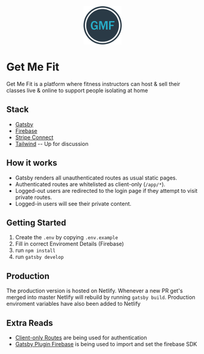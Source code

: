 <div align="center">
    <img src="static/getmefit-logo.png" alt="Logo" width='100px' margin height='auto'/>
</div>

# Get Me Fit
Get Me Fit is a platform where fitness instructors can host & sell their classes live & online to support people isolating at home

## Stack
- [Gatsby](https://www.gatsbyjs.org)
- [Firebase](https://firebase.google.com/)
- [Stripe Connect](https://stripe.com/gb/connect)
- [Tailwind](https://tailwindcss.com/) -- Up for discussion


## How it works
- Gatsby renders all unauthenticated routes as usual static pages.
- Authenticated routes are whitelisted as client-only (`/app/*`).
- Logged-out users are redirected to the login page if they attempt to visit private routes.
- Logged-in users will see their private content.

## Getting Started

1. Create the `.env` by copying `.env.example`
2. Fill in correct Enviroment Details (Firebase)
2. run `npm install`
4. run `gatsby develop`

## Production
The production version is hosted on Netlify. Whenever a new PR get's merged into master Netlify will rebuild by running `gatsby build`. Production enviroment variables have also been added to Netlify

## Extra Reads
- [Client-only Routes](https://www.gatsbyjs.org/docs/client-only-routes-and-user-authentication/) are being used for authentication
- [Gatsby Plugin Firebase](https://www.gatsbyjs.org/packages/gatsby-plugin-firebase/)  is being used to import and set the firebase SDK
